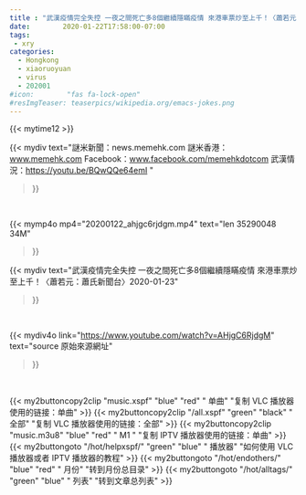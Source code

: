 ```yaml
---
title : "武漢疫情完全失控 一夜之間死亡多8個繼續隱瞞疫情 來港車票炒至上千！〈蕭若元：蕭氏新聞台〉2020-01-23"
date:        2020-01-22T17:58:00-07:00
tags:
 - xry
categories:
  - Hongkong
  - xiaoruoyuan
  - virus
  - 202001
#icon:        "fas fa-lock-open"
#resImgTeaser: teaserpics/wikipedia.org/emacs-jokes.png
---
```


{{< mytime12 >}}

{{< mydiv text="謎米新聞：news.memehk.com 謎米香港： www.memehk.com Facebook：www.facebook.com/memehkdotcom  武漢情況：https://youtu.be/BQwQQe64emI "
>}}
<br>


{{< mymp4o mp4="20200122_ahjgc6rjdgm.mp4"
text="len 35290048    34M"
>}}


{{< mydiv text="武漢疫情完全失控 一夜之間死亡多8個繼續隱瞞疫情 來港車票炒至上千！〈蕭若元：蕭氏新聞台〉2020-01-23"
>}}
<br>

{{< mydiv4o link="https://www.youtube.com/watch?v=AHjgC6RjdgM"
text="source 原始來源網址"
>}}


<br>

{{< my2buttoncopy2clip "music.xspf"        "blue"   "red"    " 单曲"  "复制 VLC 播放器使用的链接：单曲" >}} {{< my2buttoncopy2clip "/all.xspf"         "green"  "black"  " 全部"  "复制 VLC 播放器使用的链接：全部" >}} {{< my2buttoncopy2clip "music.m3u8"        "blue"   "red"    " M1 "    "复制 IPTV 播放器使用的链接：单曲" >}} {{< my2buttongoto      "/hot/helpxspf/"    "green"  "blue"   " 播放器" "如何使用 VLC 播放器或者 IPTV 播放器的教程" >}} {{< my2buttongoto      "/hot/endothers/"   "blue"   "red"    " 月份"   "转到月份总目录" >}} {{< my2buttongoto      "/hot/alltags/"     "green"  "blue"   " 列表"   "转到文章总列表" >}} 
